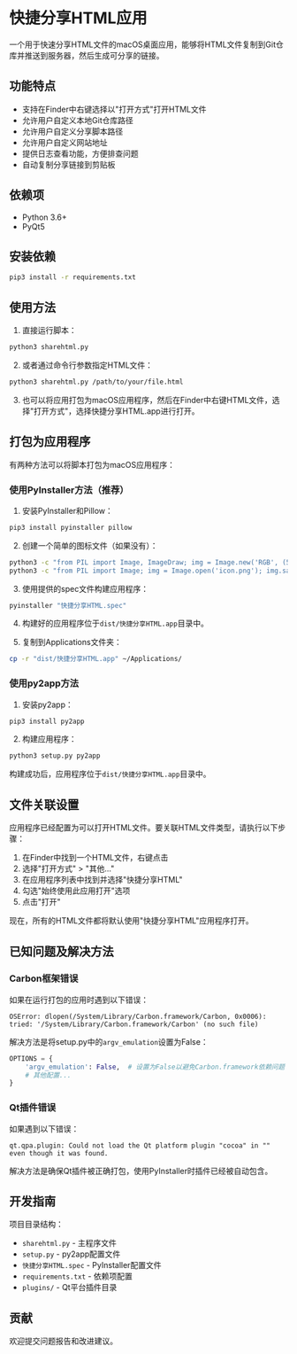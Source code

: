 # 快捷分享HTML应用

一个用于快速分享HTML文件的macOS桌面应用，能够将HTML文件复制到Git仓库并推送到服务器，然后生成可分享的链接。

## 功能特点

- 支持在Finder中右键选择以"打开方式"打开HTML文件
- 允许用户自定义本地Git仓库路径
- 允许用户自定义分享脚本路径
- 允许用户自定义网站地址
- 提供日志查看功能，方便排查问题
- 自动复制分享链接到剪贴板

## 依赖项

- Python 3.6+
- PyQt5

## 安装依赖

```bash
pip3 install -r requirements.txt
```

## 使用方法

1. 直接运行脚本：

```bash
python3 sharehtml.py
```

2. 或者通过命令行参数指定HTML文件：

```bash
python3 sharehtml.py /path/to/your/file.html
```

3. 也可以将应用打包为macOS应用程序，然后在Finder中右键HTML文件，选择"打开方式"，选择快捷分享HTML.app进行打开。

## 打包为应用程序

有两种方法可以将脚本打包为macOS应用程序：

### 使用PyInstaller方法（推荐）

1. 安装PyInstaller和Pillow：

```bash
pip3 install pyinstaller pillow
```

2. 创建一个简单的图标文件（如果没有）：

```bash
python3 -c "from PIL import Image, ImageDraw; img = Image.new('RGB', (512, 512), color='blue'); draw = ImageDraw.Draw(img); draw.rectangle([100, 100, 412, 412], fill='white'); img.save('icon.png')"
python3 -c "from PIL import Image; img = Image.open('icon.png'); img.save('appicon.icns')"
```

3. 使用提供的spec文件构建应用程序：

```bash
pyinstaller "快捷分享HTML.spec"
```

4. 构建好的应用程序位于`dist/快捷分享HTML.app`目录中。

5. 复制到Applications文件夹：

```bash
cp -r "dist/快捷分享HTML.app" ~/Applications/
```

### 使用py2app方法

1. 安装py2app：

```bash
pip3 install py2app
```

2. 构建应用程序：

```bash
python3 setup.py py2app
```

构建成功后，应用程序位于`dist/快捷分享HTML.app`目录中。

## 文件关联设置

应用程序已经配置为可以打开HTML文件。要关联HTML文件类型，请执行以下步骤：

1. 在Finder中找到一个HTML文件，右键点击
2. 选择"打开方式" > "其他..."
3. 在应用程序列表中找到并选择"快捷分享HTML"
4. 勾选"始终使用此应用打开"选项
5. 点击"打开"

现在，所有的HTML文件都将默认使用"快捷分享HTML"应用程序打开。

## 已知问题及解决方法

### Carbon框架错误

如果在运行打包的应用时遇到以下错误：

```
OSError: dlopen(/System/Library/Carbon.framework/Carbon, 0x0006): tried: '/System/Library/Carbon.framework/Carbon' (no such file)
```

解决方法是将setup.py中的`argv_emulation`设置为False：

```python
OPTIONS = {
    'argv_emulation': False,  # 设置为False以避免Carbon.framework依赖问题
    # 其他配置...
}
```

### Qt插件错误

如果遇到以下错误：

```
qt.qpa.plugin: Could not load the Qt platform plugin "cocoa" in "" even though it was found.
```

解决方法是确保Qt插件被正确打包，使用PyInstaller时插件已经被自动包含。

## 开发指南

项目目录结构：

- `sharehtml.py` - 主程序文件
- `setup.py` - py2app配置文件
- `快捷分享HTML.spec` - PyInstaller配置文件
- `requirements.txt` - 依赖项配置
- `plugins/` - Qt平台插件目录

## 贡献

欢迎提交问题报告和改进建议。 